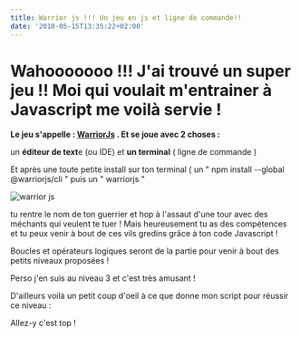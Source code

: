 ```yaml
---
title: Warrior js !!! Un jeu en js et ligne de commande!!
date: '2018-05-15T13:35:22+02:00'
---
```

# Wahooooooo !!! J'ai trouvé un super jeu !! Moi qui voulait m'entrainer à Javascript me voilà servie !

**Le jeu s'appelle : **[**WarriorJs**](https://warrior.js.org/en)** . Et se joue avec 2 choses :**

un **éditeur de text**e (ou IDE) et **un terminal** ( ligne de commande )

Et après une toute petite install sur ton terminal ( un " npm install --global @warriorjs/cli " puis un " warriorjs "

![warrior js](/img/blog/warrior.png "Warrior js c'est beau !!")

tu rentre le nom de ton guerrier et hop à l'assaut d'une tour avec des méchants qui veulent te tuer ! Mais heureusement tu as des compétences et tu peux venir à bout de ces vils gredins grâce à ton code Javascript ! 

Boucles et opérateurs logiques seront de la partie pour venir à bout des petits niveaux proposées !

Perso j'en suis au niveau 3 et c'est très amusant !

D'ailleurs voilà un petit coup d'oeil à ce que donne mon script pour réussir ce niveau :

<script src="https://gist.github.com/napka4/fc05605f7507c365bc315447bceb1057.js"></script>

Allez-y c'est top !
